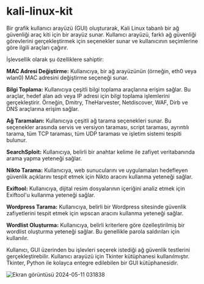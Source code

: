# kali-linux-kit
Bir grafik kullanıcı arayüzü (GUI) oluşturarak, Kali Linux tabanlı bir ağ güvenliği araç kiti için bir arayüz sunar. Kullanıcı arayüzü, farklı ağ güvenliği görevlerini gerçekleştirmek için seçenekler sunar ve kullanıcının seçimlerine göre ilgili araçları çağırır.

İşlevsellik olarak şu özelliklere sahiptir:

**MAC Adresi Değiştirme:**  Kullanıcıya, bir ağ arayüzünün (örneğin, eth0 veya wlan0) MAC adresini değiştirme seçeneği sunar.

**Bilgi Toplama:** Kullanıcıya çeşitli bilgi toplama araçlarına erişim sağlar. Bu araçlar, hedef alan adı veya IP adresi için bilgi toplama işlemlerini gerçekleştirir. Örneğin, Dmitry, TheHarvester, Netdiscover, WAF, Dirb ve DNS araçlarına erişim sağlar.

**Ağ Taramaları:** Kullanıcıya çeşitli ağ tarama seçenekleri sunar. Bu seçenekler arasında servis ve versiyon taraması, script taraması, ayrıntılı tarama, tüm TCP taraması, tüm UDP taraması ve işletim sistemi tespiti bulunur.

**SearchSploit:** Kullanıcıya, belirli bir anahtar kelime ile zafiyet veritabanında arama yapma yeteneği sağlar.

**Nikto Tarama:** Kullanıcıya, web sunucularını ve uygulamaları hedefleyen güvenlik açıklarını tespit etmek için Nikto aracını kullanma yeteneği sağlar.

**Exiftool:** Kullanıcıya, dijital resim dosyalarının içeriğini analiz etmek için Exiftool'u kullanma yeteneği sağlar.

**Wordpress Tarama:** Kullanıcıya, belirli bir Wordpress sitesinde güvenlik zafiyetlerini tespit etmek için wpscan aracını kullanma yeteneği sağlar.

**Wordlist Oluşturma:** Kullanıcıya, belirli kriterlere göre özelleştirilmiş bir wordlist oluşturma yeteneği sağlar. Bu genellikle parola saldırıları için kullanılır.

Kullanıcı, GUI üzerinden bu işlevleri seçerek istediği ağ güvenlik testlerini gerçekleştirebilir. Kullanıcı arayüzü için Tkinter kütüphanesi kullanılmıştır. Tkinter, Python ile kolayca entegre edilebilen bir GUI kütüphanesidir.



![Ekran görüntüsü 2024-05-11 031838](https://github.com/oznursm/kali-linux-kit/assets/106736591/31df917d-c353-4aa7-997b-b54610002ab6)




